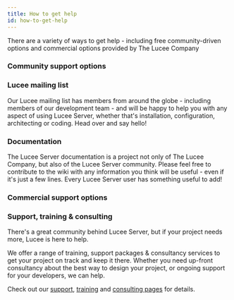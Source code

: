```yaml
---
title: How to get help
id: how-to-get-help
---
```


There are a variety of ways to get help - including free community-driven options and commercial options provided by The Lucee Company

### Community support options ###

### Lucee mailing list ###

Our Lucee mailing list has members from around the globe - including members of our development team - and will be happy to help you with any aspect of using Lucee Server, whether that's installation, configuration, architecting or coding. Head over and say hello!

### Documentation ###

The Lucee Server documentation is a project not only of The Lucee Company, but also of the Lucee Server community. Please feel free to contribute to the wiki with any information you think will be useful - even if it's just a few lines. Every Lucee Server user has something useful to add!


### Commercial support options ###

### Support, training & consulting ###

There's a great community behind Lucee Server, but if your project needs more, Lucee is here to help.

We offer a range of training, support packages & consultancy services to get your project on track and keep it there. Whether you need up-front consultancy about the best way to design your project, or ongoing support for your developers, we can help.

Check out our [support](http://www.getrailo.com/index.cfm/support/), [training](http://www.getrailo.com/index.cfm/training/) and [consulting pages](http://www.getrailo.com/index.cfm/consulting/) for details.